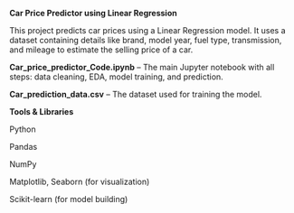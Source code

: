 **Car Price Predictor using Linear Regression**

This project predicts car prices using a Linear Regression model. It uses a dataset containing details like brand, model year, fuel type, transmission, and mileage to estimate the selling price of a car.

**Car_price_predictor_Code.ipynb** – The main Jupyter notebook with all steps: data cleaning, EDA, model training, and prediction.

**Car_prediction_data.csv** – The dataset used for training the model.

**Tools & Libraries**

Python

Pandas

NumPy

Matplotlib, Seaborn (for visualization)

Scikit-learn (for model building)
